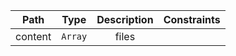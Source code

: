 | Path | Type | Description | Constraints |  
| :--: | :--: | :---------: | :---------: |  
| content | `Array` | files |  |  
